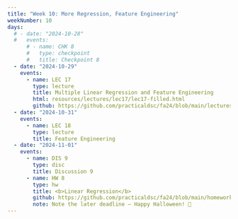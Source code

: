 ```yaml
---
title: "Week 10: More Regression, Feature Engineering"
weekNumber: 10
days:
  # - date: "2024-10-28"
  #   events:
      # - name: CHK 8
      #   type: checkpoint
      #   title: Checkpoint 8
  - date: "2024-10-29"
    events:
      - name: LEC 17
        type: lecture
        title: Multiple Linear Regression and Feature Engineering
        html: resources/lectures/lec17/lec17-filled.html
        github: https://github.com/practicaldsc/fa24/blob/main/lectures/lec17/
  - date: "2024-10-31"
    events:
      - name: LEC 18
        type: lecture
        title: Feature Engineering
  - date: "2024-11-01"
    events:
      - name: DIS 9
        type: disc
        title: Discussion 9
      - name: HW 8
        type: hw
        title: <b>Linear Regression</b>
        github: https://github.com/practicaldsc/fa24/blob/main/homeworks/hw08/hw08.ipynb
        note: Note the later deadline – Happy Halloween! 🎃
---
```


